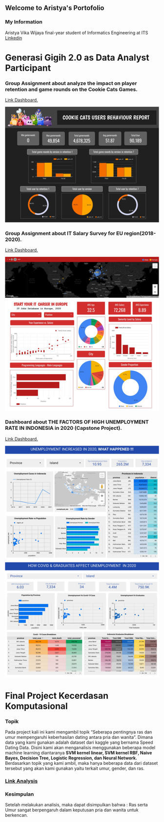 ## Welcome to Aristya's Portofolio

### My Information
Aristya Vika Wijaya
final-year student of Informatics Engineering at ITS
[Linkedin](https://www.linkedin.com/in/aristya-vika-abab17b3/)

# Generasi Gigih 2.0 as Data Analyst Participant
### Group Assignment about analyze the impact on player retention and game rounds on the Cookie Cats Games.
[Link Dashboard.](https://intip.in/DashboardGroup7/)

![img](https://github.com/Aristya14/Generasi-Gigih-2/blob/main/COOKIE_CATS%20(1)-1.jpg)


### Group Assignment about IT Salary Survey for EU region(2018-2020).
[Link Dashboard.](https://datastudio.google.com/u/0/reporting/e2c68d2e-1ed5-4e13-9189-8281f0fd6eed/page/igUqC)

![img](https://github.com/Aristya14/Generasi-Gigih-2/blob/main/Group_7%20(1)-1.jpg)

### Dashboard about THE FACTORS OF HIGH UNEMPLOYMENT RATE IN INDONESIA in 2020 (Capstone Project).
[Link Dashboard.](https://datastudio.google.com/u/0/reporting/5d8ab273-0b60-4f77-a05b-72a59040b5c6/page/p_163x00idwc)

![img](https://github.com/Aristya14/Generasi-Gigih-2/blob/main/FIX_Dashboard_DA_EM14-1.jpg)
![img](https://github.com/Aristya14/Generasi-Gigih-2/blob/main/FIX_Dashboard_DA_EM14-2.jpg)


# Final Project Kecerdasan Komputasional
### Topik
Pada project kali ini kami  mengambil topik “Seberapa pentingnya ras dan umur mempengaruhi keberhasilan dating antara pria dan wanita”. Dimana data yang kami gunakan adalah dataset dari kaggle yang bernama Speed Dating Data.
Disini kami akan menganalisis menggunakan beberapa model machine learning diantaranya **SVM kernel linear, SVM kernel RBF, Naive Bayes, Decision Tree, Logistic Regression, dan Neural Network.**
Berdasarkan topik yang kami ambil, maka hanya beberapa data dari dataset tersebut yang akan kami gunakan yaitu terkait umur, gender, dan ras.

### [Link Analysis](https://colab.research.google.com/drive/1_potirA8GEpVButqTYM-LzuRRxy1mF47)

### Kesimpulan
Setelah melakukan analisis, maka dapat disimpulkan bahwa : Ras serta Umur sangat berpengaruh dalam keputusan pria dan wanita untuk berkencan.
